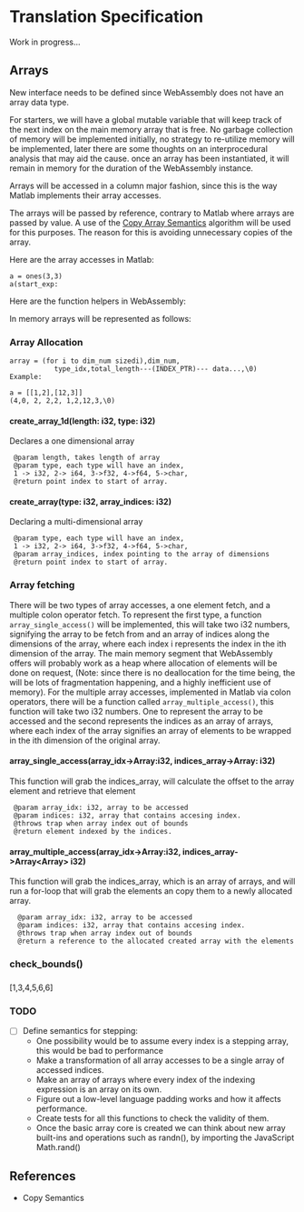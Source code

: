 # Translation Specification

Work in progress...

## Arrays
New interface needs to be defined since WebAssembly does not
have an array data type. 

For starters, we will have a global mutable variable that will
keep track of the next index on the main memory array that is free. 
No garbage collection of memory will be implemented
initially, no strategy to re-utilize memory will be implemented,
later there are some thoughts on an interprocedural analysis that may
aid the cause. 
once an array has been instantiated, it will remain in memory for 
the duration of the WebAssembly instance. 

Arrays will be accessed in a column major fashion, since this is the way Matlab
implements their array accesses.

The arrays will be passed by reference, contrary to Matlab
where arrays are passed by value. A use of the [Copy Array Semantics](#copy_semantics) 
algorithm will be used for this purposes. The reason for this is avoiding unnecessary copies of the
array.



Here are the array accesses in Matlab:
```
a = ones(3,3)
a(start_exp:
```
Here are the function helpers in WebAssembly:

In memory arrays will be represented as follows:
### Array Allocation
```
array = (for i to dim_num sizedi),dim_num,
           type_idx,total_length---(INDEX_PTR)--- data...,\0)
Example:

a = [[1,2],[12,3]]
(4,0, 2, 2,2, 1,2,12,3,\0)
```

#### create_array_1d(length: i32, type: i32)
    
Declares a one dimensional array 

     @param length, takes length of array
     @param type, each type will have an index, 
     1 -> i32, 2-> i64, 3->f32, 4->f64, 5->char, 
     @return point index to start of array.

#### create_array(type: i32, array_indices: i32)

Declaring a multi-dimensional array

     @param type, each type will have an index, 
     1 -> i32, 2-> i64, 3->f32, 4->f64, 5->char,
     @param array_indices, index pointing to the array of dimensions 
     @return point index to start of array.

### Array fetching
There will be two types of array accesses, a one element fetch,
and a multiple colon operator fetch.
To represent the first type, a function `array_single_access()` will
be implemented, this will take two i32 numbers, signifying the array to
be fetch from and an array of indices along the dimensions of the array,
where each index i represents the index in the ith dimension of the array.
The main memory segment that WebAssembly offers will probably work as a 
heap where allocation of elements will be done on request, (Note: since there
is no deallocation for the time being, the will be lots of fragmentation happening,
and a highly inefficient use of memory). 
For the multiple array accesses, implemented in Matlab via colon operators, there will be a 
function called `array_multiple_access()`, this function will take two i32 numbers. 
One to represent the array to be accessed and the second represents the indices as an
array of arrays, where each index of the array signifies an array of elements to be wrapped
in the ith dimension of the original array.

#### array_single_access(array_idx->Array<T>:i32, indices_array->Array<i32>: i32) 
This function will grab the indices_array, will calculate the
offset to the array element and retrieve that element
    
     @param array_idx: i32, array to be accessed
     @param indices: i32, array that contains accesing index. 
     @throws trap when array index out of bounds
     @return element indexed by the indices.
     
#### array_multiple_access(array_idx->Array<T>:i32, indices_array->Array<Array<i32>> i32)
This function will grab the indices_array, which is an array of arrays, and will run a for-loop
that will grab the elements an copy them to a newly allocated array.
       
      @param array_idx: i32, array to be accessed
      @param indices: i32, array that contains accesing index. 
      @throws trap when array index out of bounds
      @return a reference to the allocated created array with the elements






### check_bounds()

### 
[1,3,4,5,6,6]

### TODO
- [ ] Define semantics for stepping:
    - One possibility would be to assume every index
        is a stepping array, this would be bad to performance
    - Make a transformation of all array accesses to be a single array
      of accessed indices. 
    - Make an array of arrays where every index of the indexing expression is an array on its own. 
    - Figure out a low-level language padding works and how it affects performance.
    - Create tests for all this functions to check the validity of them.
    - Once the basic array core is created we can think about new array built-ins and operations
      such as randn(), by importing the JavaScript Math.rand()
      
## References

- <a name="copy_semantics"></a>Copy Semantics 
